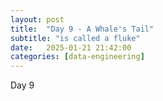```yaml
---
layout: post
title:  "Day 9 - A Whale's Tail"
subtitle: "is called a fluke"
date:   2025-01-21 21:42:00
categories: [data-engineering]
---
```

Day 9

